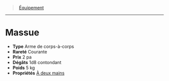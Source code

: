 ﻿---
!EquipmentItem
Type: Arme de corps-à-corps
Price: 2 pa
Weight: 5 kg
Rarity: Courante
Damages: 1d8 contondant
Properties: '[À deux mains](hd_weapons_a_deux_mains.md)'
Id: equipment_hd.md#massue
ParentLink: equipment_hd.md#Équipement
Name: Massue
ParentName: Équipement
NameLevel: 1
Attributes:
  Name: Massue
  Markdown: >+
    # <!--Name-->Massue<!--/Name-->


    - **Type** <!--Type-->Arme de corps-à-corps<!--/Type-->

    - **Rareté** <!--Rarity-->Courante<!--/Rarity-->

    - **Prix** <!--Price-->2 pa<!--/Price-->

    - **Dégâts** <!--Damages-->1d8 contondant<!--/Damages-->

    - **Poids** <!--Weight-->5 kg<!--/Weight-->

    - **Propriétés** <!--Properties-->[À deux mains](hd_weapons_a_deux_mains.md)<!--/Properties-->

  Type: Arme de corps-à-corps
  Rarity: Courante
  Price: 2 pa
  Damages: 1d8 contondant
  Weight: 5 kg
  Properties: '[À deux mains](hd_weapons_a_deux_mains.md)'
AttributesDictionary: >+
  Name: Massue

  Markdown: >+

    # <!--Name-->Massue<!--/Name-->





    - **Type** <!--Type-->Arme de corps-à-corps<!--/Type-->



    - **Rareté** <!--Rarity-->Courante<!--/Rarity-->



    - **Prix** <!--Price-->2 pa<!--/Price-->



    - **Dégâts** <!--Damages-->1d8 contondant<!--/Damages-->



    - **Poids** <!--Weight-->5 kg<!--/Weight-->



    - **Propriétés** <!--Properties-->[À deux mains](hd_weapons_a_deux_mains.md)<!--/Properties-->



  Type: Arme de corps-à-corps

  Rarity: Courante

  Price: 2 pa

  Damages: 1d8 contondant

  Weight: 5 kg

  Properties: '[À deux mains](hd_weapons_a_deux_mains.md)'

---
> [Équipement](hd_equipment.md)

---

# Massue

- **Type** Arme de corps-à-corps
- **Rareté** Courante
- **Prix** 2 pa
- **Dégâts** 1d8 contondant
- **Poids** 5 kg
- **Propriétés** [À deux mains](hd_weapons_a_deux_mains.md)


